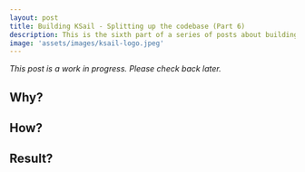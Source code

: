 ```yaml
---
layout: post
title: Building KSail - Splitting up the codebase (Part 6)
description: This is the sixth part of a series of posts about building KSail, a tool for enabling better local Kubernetes development.
image: 'assets/images/ksail-logo.jpeg'
---
```


*This post is a work in progress. Please check back later.*

## Why?

## How?

## Result?
